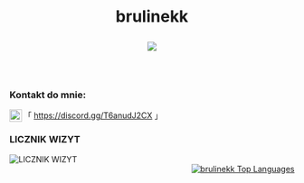 <h1 align="center">brulinekk
<p align="center">
  <img src="https://readme-typing-svg.herokuapp.com/?center=true&vCenter=true&color=da3287&width=500&lines=+discord.gg/fivepvppl" />
</p></h1>
<br/>

### Kontakt do mnie: 

「 <img align="left" alt="Discord" width="22px" src="https://cdn.jsdelivr.net/npm/simple-icons@v3/icons/discord.svg" />https://discord.gg/T6anudJ2CX 」
<br />

<div align="left">
  <h3>LICZNIK WIZYT</h3>
  <img src="https://profile-counter.glitch.me/brulinekk/count.svg" alt="LICZNIK WIZYT" />
</div>
<div align="right">
  <a href="https://github.com/brulinekk/github-readme-stats">
    <img alt="brulinekk Top Languages" src="https://github-readme-stats.vercel.app/api/top-langs/?username=brulinekk&langs_count=8&count_private=true&theme=midnightpurple&bg_color=0D1117" />
  </a>
</div>
